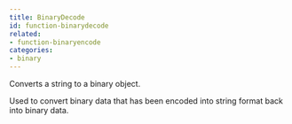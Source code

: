 ```yaml
---
title: BinaryDecode
id: function-binarydecode
related:
- function-binaryencode
categories:
- binary
---
```


Converts a string to a binary object. 

Used to convert binary data that has been encoded into string format  back into binary data.
